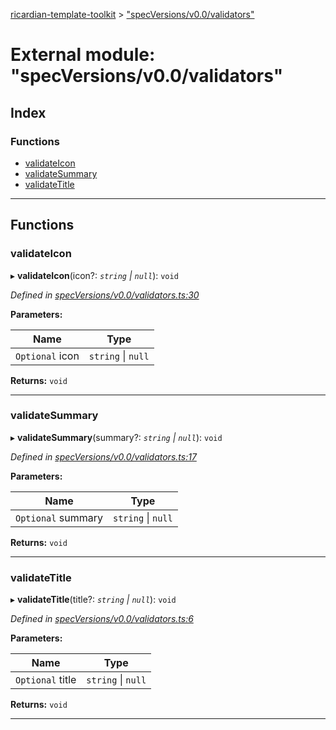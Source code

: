 [ricardian-template-toolkit](../README.md) > ["specVersions/v0.0/validators"](../modules/_specversions_v0_0_validators_.md)

# External module: "specVersions/v0.0/validators"

## Index

### Functions

* [validateIcon](_specversions_v0_0_validators_.md#validateicon)
* [validateSummary](_specversions_v0_0_validators_.md#validatesummary)
* [validateTitle](_specversions_v0_0_validators_.md#validatetitle)

---

## Functions

<a id="validateicon"></a>

###  validateIcon

▸ **validateIcon**(icon?: *`string` \| `null`*): `void`

*Defined in [specVersions/v0.0/validators.ts:30](https://github.com/EOSIO/ricardian-template-toolkit/blob/1bed127/src/specVersions/v0.0/validators.ts#L30)*

**Parameters:**

| Name | Type |
| ------ | ------ |
| `Optional` icon | `string` \| `null` |

**Returns:** `void`

___
<a id="validatesummary"></a>

###  validateSummary

▸ **validateSummary**(summary?: *`string` \| `null`*): `void`

*Defined in [specVersions/v0.0/validators.ts:17](https://github.com/EOSIO/ricardian-template-toolkit/blob/1bed127/src/specVersions/v0.0/validators.ts#L17)*

**Parameters:**

| Name | Type |
| ------ | ------ |
| `Optional` summary | `string` \| `null` |

**Returns:** `void`

___
<a id="validatetitle"></a>

###  validateTitle

▸ **validateTitle**(title?: *`string` \| `null`*): `void`

*Defined in [specVersions/v0.0/validators.ts:6](https://github.com/EOSIO/ricardian-template-toolkit/blob/1bed127/src/specVersions/v0.0/validators.ts#L6)*

**Parameters:**

| Name | Type |
| ------ | ------ |
| `Optional` title | `string` \| `null` |

**Returns:** `void`

___

